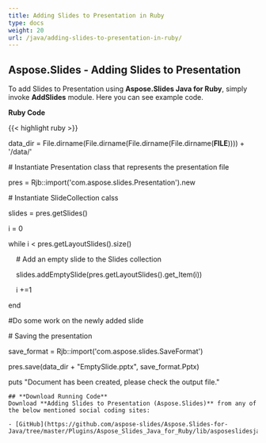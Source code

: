 ```yaml
---
title: Adding Slides to Presentation in Ruby
type: docs
weight: 20
url: /java/adding-slides-to-presentation-in-ruby/
---
```


## **Aspose.Slides - Adding Slides to Presentation**
To add Slides to Presentation using **Aspose.Slides Java for Ruby**, simply invoke **AddSlides** module. Here you can see example code.

**Ruby Code**

{{< highlight ruby >}}

 data_dir = File.dirname(File.dirname(File.dirname(File.dirname(__FILE__)))) + '/data/'



\# Instantiate Presentation class that represents the presentation file

pres = Rjb::import('com.aspose.slides.Presentation').new

\# Instantiate SlideCollection calss

slides = pres.getSlides()

i = 0

while i < pres.getLayoutSlides().size()     

    # Add an empty slide to the Slides collection

    slides.addEmptySlide(pres.getLayoutSlides().get_Item(i))

    i +=1

end

#Do some work on the newly added slide

\# Saving the presentation

save_format = Rjb::import('com.aspose.slides.SaveFormat')

pres.save(data_dir + "EmptySlide.pptx", save_format.Pptx)

puts "Document has been created, please check the output file."

```
## **Download Running Code**
Download **Adding Slides to Presentation (Aspose.Slides)** from any of the below mentioned social coding sites:

- [GitHub](https://github.com/aspose-slides/Aspose.Slides-for-Java/tree/master/Plugins/Aspose_Slides_Java_for_Ruby/lib/asposeslidesjava/Slides/addslides.rb)
